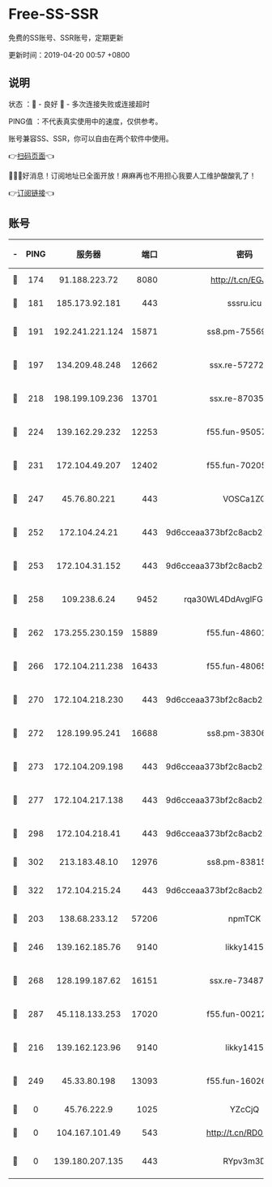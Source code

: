 # Free-SS-SSR

免费的SS账号、SSR账号，定期更新

更新时间：2019-04-20 00:57 +0800

## 说明

状态     ：🙂 - 良好 🙁 - 多次连接失败或连接超时

PING值   ：不代表真实使用中的速度，仅供参考。

账号兼容SS、SSR，你可以自由在两个软件中使用。

👉[扫码页面](https://liesauer.github.io/Free-SS-SSR/)👈

🎉🎉🎉好消息！订阅地址已全面开放！麻麻再也不用担心我要人工维护酸酸乳了！

👉[订阅链接](https://www.liesauer.net/yogurt/subscribe?ACCESS_TOKEN=DAYxR3mMaZAsaqUb)👈

## 账号

|-|PING|服务器|端口|密码|加密方式|区域|
|:----:|:----:|:-----:|-----:|:----:|:----:|:----:|
|🙂|174|91.188.223.72|8080|http://t.cn/EGJIyrl|rc4-md5|RU|
|🙂|181|185.173.92.181|443|sssru.icu|rc4-md5|RU|
|🙂|191|192.241.221.124|15871|ss8.pm-75569900|aes-256-cfb|US|
|🙂|197|134.209.48.248|12662|ssx.re-57272056|aes-256-cfb|US|
|🙂|218|198.199.109.236|13701|ssx.re-87035242|aes-256-cfb|US|
|🙂|224|139.162.29.232|12253|f55.fun-95057104|aes-256-cfb|SG|
|🙂|231|172.104.49.207|12402|f55.fun-70205364|aes-256-cfb|SG|
|🙂|247|45.76.80.221|443|VOSCa1ZG|aes-256-cfb|DE|
|🙂|252|172.104.24.21|443|9d6cceaa373bf2c8acb22e60b6a58be6|aes-256-cfb|US|
|🙂|253|172.104.31.152|443|9d6cceaa373bf2c8acb22e60b6a58be6|aes-256-cfb|US|
|🙂|258|109.238.6.24|9452|rqa30WL4DdAvgIFG6Fs3znzTa|aes-256-cfb|FR|
|🙂|262|173.255.230.159|15889|f55.fun-48601779|aes-256-cfb|US|
|🙂|266|172.104.211.238|16433|f55.fun-48065491|aes-256-cfb|US|
|🙂|270|172.104.218.230|443|9d6cceaa373bf2c8acb22e60b6a58be6|aes-256-cfb|US|
|🙂|272|128.199.95.241|16688|ss8.pm-38306838|aes-256-cfb|SG|
|🙂|273|172.104.209.198|443|9d6cceaa373bf2c8acb22e60b6a58be6|aes-256-cfb|US|
|🙂|277|172.104.217.138|443|9d6cceaa373bf2c8acb22e60b6a58be6|aes-256-cfb|US|
|🙂|298|172.104.218.41|443|9d6cceaa373bf2c8acb22e60b6a58be6|aes-256-cfb|US|
|🙂|302|213.183.48.10|12976|ss8.pm-83815121|rc4-md5|RU|
|🙂|322|172.104.215.24|443|9d6cceaa373bf2c8acb22e60b6a58be6|aes-256-cfb|US|
|🙂|203|138.68.233.12|57206|npmTCK|rc4-md5|US|
|🙂|246|139.162.185.76|9140|likky1415|aes-256-cfb|DE|
|🙂|268|128.199.187.62|16151|ssx.re-73487439|aes-256-cfb|SG|
|🙂|287|45.118.133.253|17020|f55.fun-00212644|aes-256-cfb|SG|
|🙁|216|139.162.123.96|9140|likky1415|aes-256-cfb|JP|
|🙁|249|45.33.80.198|13093|f55.fun-16026235|aes-256-cfb|US|
|🙁|0|45.76.222.9|1025|YZcCjQ|rc4-md5|JP|
|🙁|0|104.167.101.49|543|http://t.cn/RD0D7sx|rc4-md5|CA|
|🙁|0|139.180.207.135|443|RYpv3m3D|aes-256-cfb|JP|
